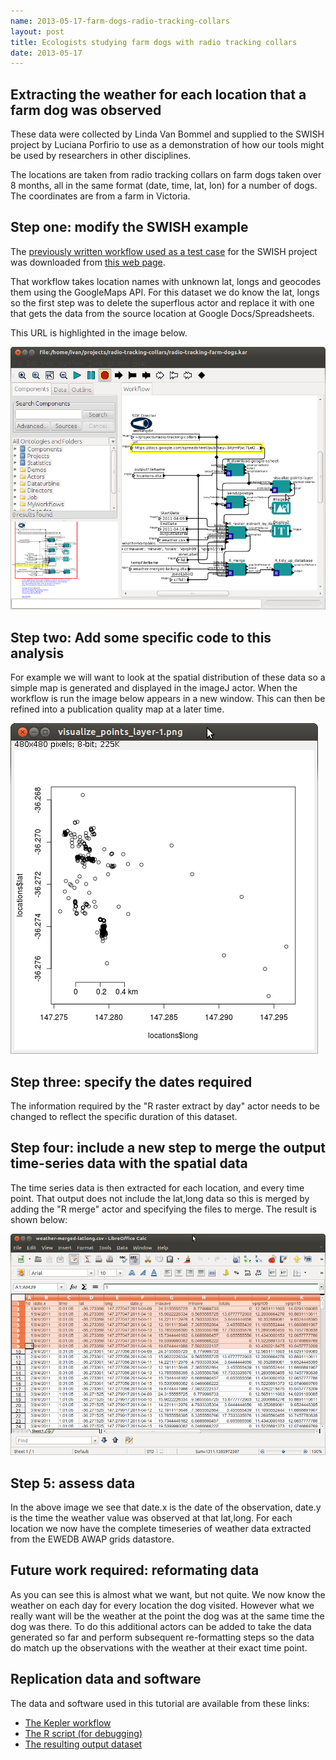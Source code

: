 ```yaml
---
name: 2013-05-17-farm-dogs-radio-tracking-collars
layout: post
title: Ecologists studying farm dogs with radio tracking collars
date: 2013-05-17
---
```


## Extracting the weather for each location that a farm dog was observed
These data were collected by Linda Van Bommel and supplied
to the SWISH project by Luciana Porfirio to use as a demonstration of how our tools might be used by researchers in other disciplines. 

The locations are
taken from radio tracking collars on farm dogs taken over 8 months,
all in the same format (date, time, lat, lon) for a number of
dogs. The coordinates are from a farm in Victoria.

## Step one: modify the SWISH example
The [previously written workflow used as a test case](/2013/05/extract-awap-data-4-locations/) for the SWISH project was downloaded from [this web page](/tools/ExtractAWAPdata4locations/extract-awap.html).

That workflow takes location names with unknown lat, longs and geocodes them using the GoogleMaps API.  For this dataset we do know the lat, longs so the first step was to delete the superflous actor and replace it with one that gets the data from the source location at Google Docs/Spreadsheets.

This URL is highlighted in the image below.

![farm-dogs-sws.png](/images/farm-dogs-sws.png)
    
## Step two: Add some specific code to this analysis
For example we will want to look at the spatial distribution of these data so a simple map is generated and displayed in the imageJ actor.  When the workflow is run the image below appears in a new window.  This can then be refined into a publication quality map at a later time.

![farm-dogs-map.png](/images/farm-dogs-map.png)
    
## Step three: specify the dates required
The information required by the "R raster extract by day" actor needs to be changed to reflect the specific duration of this dataset.

## Step four: include a new step to merge the output time-series data with the spatial data 
The time series data is then extracted for each location, and every time point.  That output does not include the lat,long data so this is merged by adding the "R merge" actor and specifying the files to merge.  The result is shown below: 

![farm-dogs-data.png](/images/farm-dogs-data.png)

## Step 5: assess data 
In the above image we see that date.x is the date of the observation, date.y is the time the weather value was observed at that lat,long.  For each location we now have the complete timeseries of weather data extracted from the EWEDB AWAP grids datastore. 

## Future work required: reformating data 
As you can see this is almost what we want, but not quite.  We now know the weather on each day for every location the dog visited. However what we really want will be the weather at the point the dog was at the same time the dog was there.  To do this additional actors can be added to take the data generated so far and perform subsequent re-formatting steps so the data do match up the observations with the weather at their exact time point.

## Replication data and software
The data and software used in this tutorial are available from these links:

* [The Kepler workflow](/farmdogs/radio-tracking-farm-dogs.kar)
* [The R script (for debugging)](/farmdogs/radio-tracking-farm-dogs.kar)
* [The resulting output dataset](/farmdogs/weather-merged-latlong.csv)
